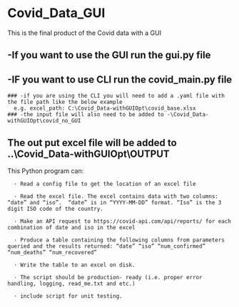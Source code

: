 # Covid_Data_GUI
This is the final product of the Covid data with a GUI

## -If you want to use the GUI run the gui.py file
## -IF you want to use CLI run the covid_main.py file
    ### -if you are using the CLI you will need to add a .yaml file with the file path like the below example
      e.g. excel_path: C:\Covid_Data-withGUIOpt\covid_base.xlsx
    ### -the input file will also need to be added to -\Covid_Data-withGUIOpt\covid_no_GUI

## The out put excel file will be added to ..\Covid_Data-withGUIOpt\OUTPUT

This Python program can:

      · Read a config file to get the location of an excel file

      · Read the excel file. The excel contains data with two columns: “date” and “iso”.  “date” is in “YYYY-MM-DD” format. “Iso” is the 3 digit ISO code of the country.

      · Make an API request to https://covid-api.com/api/reports/ for each combination of date and iso in the excel

      · Produce a table containing the following columns from parameters queried and the results returned: “date” “iso” “num_confirmed” “num_deaths” “num_recovered”

      · Write the table to an excel on disk.

      · The script should be production- ready (i.e. proper error handling, logging, read_me.txt and etc.)

      · include script for unit testing.